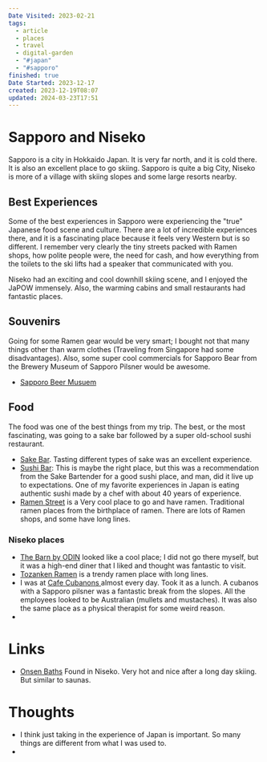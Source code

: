 ```yaml
---
Date Visited: 2023-02-21
tags:
  - article
  - places
  - travel
  - digital-garden
  - "#japan"
  - "#sapporo"
finished: true
Date Started: 2023-12-17
created: 2023-12-19T08:07
updated: 2024-03-23T17:51
---
```



# Sapporo and Niseko
Sapporo is a city in Hokkaido Japan. It is very far north, and it is cold there. It is also an excellent place to go skiing.  Sapporo is quite a big City, Niseko is more of a village with skiing slopes and some large resorts nearby. 

## Best Experiences
Some of the best experiences in Sapporo were experiencing the "true" Japanese food scene and culture. There are a lot of incredible experiences there, and it is a fascinating place because it feels very Western but is so different. 
I remember very clearly the tiny streets packed with Ramen shops, how polite people were, the need for cash, and how everything from the toilets to the ski lifts had a speaker that communicated with you. 

Niseko had an exciting and cool downhill skiing scene, and I enjoyed the JaPOW immensely. Also, the warming cabins and small restaurants had fantastic places. 
## Souvenirs 
Going for some Ramen gear would be very smart; I bought not that many things other than warm clothes (Traveling from Singapore had some disadvantages). Also, some super cool commercials for Sapporo Bear from the Brewery Museum of Sapporo Pilsner would be awesome. 
- [Sapporo Beer Musuem](https://www.sapporobeer.jp/english/brewery/s_museum/)

## Food
The food was one of the best things from my trip. The best, or the most fascinating, was going to a sake bar followed by a super old-school sushi restaurant. 

- [Sake Bar](https://www.google.com/maps/place/%E3%82%82%E3%82%8D%E3%81%AF%E3%81%8F/@43.0560499,141.3496291,19.45z/data=!4m6!3m5!1s0x5f0b29850fff8db7:0x7c0350713f9d9a38!8m2!3d43.0559294!4d141.3497782!16s%2Fg%2F1thq52d6?hl=nb-NO&entry=ttu). Tasting different types of sake was an excellent experience.  
- [Sushi Bar](https://maps.app.goo.gl/BrMyQ8P9DzCa7UEc7): This is maybe the right place, but this was a recommendation from the Sake Bartender for a good sushi place, and man, did it live up to expectations. One of my favorite experiences in Japan is eating authentic sushi made by a chef with about 40 years of experience. 
- [Ramen Street](https://maps.app.goo.gl/GrBba8KgpfYP6Y6R9?g_st=com.microsoft.skype.teams.extshare) is a Very cool place to go and have ramen. Traditional ramen places from the birthplace of ramen. There are lots of Ramen shops, and some have long lines. 

### Niseko places
- [The Barn by ODIN](https://maps.app.goo.gl/tad1us4RCxgobp2T7) looked like a cool place; I did not go there myself, but it was a high-end diner that I liked and thought was fantastic to visit. 
- [Tozanken Ramen](https://maps.app.goo.gl/d1EizGa14JRGjZ3H6) is a trendy ramen place with long lines. 
- I was at [Cafe Cubanons ](https://maps.app.goo.gl/yj5xgSQxcaoTXbxR8)almost every day. Took it as a lunch. A cubanos with a Sapporo pilsner was a fantastic break from the slopes.  All the employees looked to be Australian (mullets and mustaches). It was also the same place as a physical therapist for some weird reason. 
- 

# Links
- [Onsen Baths](https://www.sapporobeer.jp/english/brewery/s_museum/) Found in Niseko. Very hot and nice after a long day skiing.  But similar to saunas. 
# Thoughts 
- I think just taking in the experience of Japan is important. So many things are different from what I was used to. 
- 